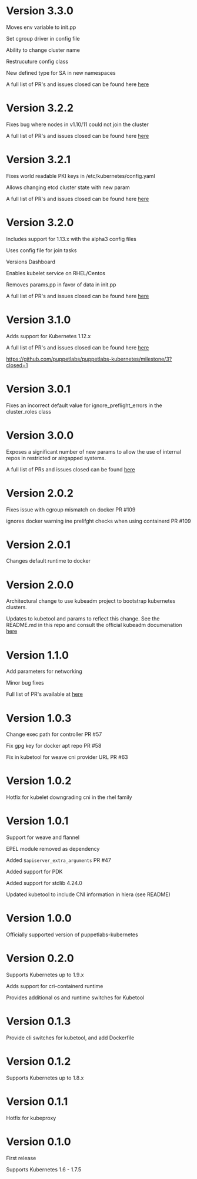 # Version 3.3.0

Moves env variable to init.pp

Set cgroup driver in config file

Ability to change cluster name

Restrucuture config class

New defined type for SA in new namespaces

A full list of PR's and issues closed can be found here [here](https://github.com/puppetlabs/puppetlabs-kubernetes/milestone/7?closed=1)

# Version 3.2.2

Fixes bug where nodes in v1.10/11 could not join the cluster

A full list of PR's and issues closed can be found here [here](https://github.com/puppetlabs/puppetlabs-kubernetes/milestone/6)

# Version 3.2.1

Fixes world readable PKI keys in /etc/kubernetes/config.yaml

Allows changing etcd cluster state with new param

A full list of PR's and issues closed can be found here [here](https://github.com/puppetlabs/puppetlabs-kubernetes/milestone/5)

# Version 3.2.0

Includes support for 1.13.x with the alpha3 config files

Uses config file for join tasks

Versions Dashboard

Enables kubelet service on RHEL/Centos

Removes params.pp in favor of data in init.pp

A full list of PR's and issues closed can be found here [here](https://github.com/puppetlabs/puppetlabs-kubernetes/milestone/4)

# Version 3.1.0

Adds support for Kubernetes 1.12.x

A full list of PR's and issues closed can be found here [here](https://github.com/puppetlabs/puppetlabs-kubernetes/milestone/3?closed=1)

https://github.com/puppetlabs/puppetlabs-kubernetes/milestone/3?closed=1
# Version 3.0.1

Fixes an incorrect default value for ignore_preflight_errors in the cluster_roles class

# Version 3.0.0

Exposes a significant number of new params to allow the use of internal repos in restricted or airgapped systems.

A full list of PRs and issues closed can be found [here](https://github.com/puppetlabs/puppetlabs-kubernetes/milestone/2?closed=1)

# Version 2.0.2

Fixes issue with cgroup mismatch on docker PR #109

ignores docker warning ine prelifght checks when using containerd PR #109

# Version 2.0.1

Changes default runtime to docker

# Version 2.0.0

Architectural change to use kubeadm project to bootstrap kubernetes clusters.

Updates to kubetool and params to reflect this change. See the README.md in this repo and consult the official kubeadm documenation [here](https://kubernetes.io/docs/setup/independent/)

# Version 1.1.0

Add parameters for networking

Minor bug fixes

Full list of PR's available at [here](https://github.com/puppetlabs/puppetlabs-kubernetes/milestone/1?closed=1)


# Version 1.0.3

Change exec path for controller PR #57

Fix gpg key for docker apt repo PR #58

Fix in kubetool for weave cni provider URL PR #63


# Version 1.0.2
Hotfix for kubelet downgrading cni in the rhel family


# Version 1.0.1
Support for weave and flannel

EPEL module removed as dependency

Added `$apiserver_extra_arguments` PR #47

Added support for PDK

Added support for stdlib 4.24.0

Updated kubetool to include CNI information in hiera (see README)


# Version 1.0.0
Officially supported version of puppetlabs-kubernetes


# Version 0.2.0
Supports Kubernetes up to 1.9.x

Adds support for cri-containerd runtime

Provides additional os and runtime switches for Kubetool


# Version 0.1.3

Provide cli switches for kubetool, and add Dockerfile

# Version 0.1.2


Supports Kubernetes up to 1.8.x

# Version 0.1.1

Hotfix for kubeproxy

# Version 0.1.0

First release

Supports Kubernetes 1.6 - 1.7.5

